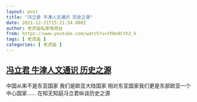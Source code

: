 ```yaml
---
layout: post
title: "冯立君 牛津人文通识 历史之源"
date: 2021-12-21T15:21:54.000Z
author: 老虎庙私家电视台
from: https://www.youtube.com/watch?v=th8o8Cth2_k
tags: [ 老虎庙 ]
categories: [ 老虎庙 ]
---
```

<!--1640100114000-->
[冯立君 牛津人文通识 历史之源](https://www.youtube.com/watch?v=th8o8Cth2_k)
------

<div>
中国从来不是东亚国家 我们是欧亚大陆国家 相对东亚国家我们更是东部欧亚一个中心国家…… 在知无知庭冯立君纵谈历史之源
</div>
